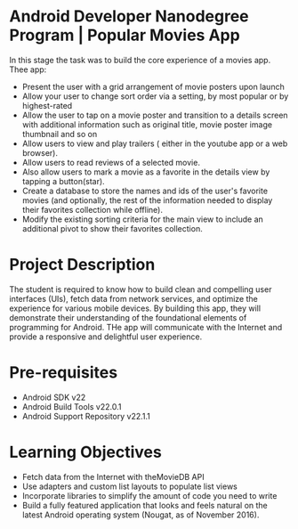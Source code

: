 # Android Developer Nanodegree Program | Popular Movies App

In this stage the task was to build the core experience of a movies app.
Thee app:

- Present the user with a grid arrangement of movie posters upon launch
- Allow your user to change sort order via a setting, by most popular or by highest-rated
- Allow the user to tap on a movie poster and transition to a details screen with additional information such as original title,
movie poster image thumbnail and so on
- Allow users to view and play trailers ( either in the youtube app or a web browser).
- Allow users to read reviews of a selected movie.
- Also allow users to mark a movie as a favorite in the details view by tapping a button(star).
- Create a database to store the names and ids of the user's favorite movies (and optionally, the rest of the information needed to 
display their favorites collection while offline).
- Modify the existing sorting criteria for the main view to include an additional pivot to show their favorites collection.

# Project Description
The student is required to know how to build clean and compelling user interfaces (UIs), fetch data from network services, 
and optimize the experience for various mobile devices. 
By building this app, they will demonstrate their understanding of the foundational elements of programming for Android.
THe app will communicate with the Internet and provide a responsive and delightful user experience.

# Pre-requisites
- Android SDK v22
- Android Build Tools v22.0.1
- Android Support Repository v22.1.1

# Learning Objectives

- Fetch data from the Internet with theMovieDB API
- Use adapters and custom list layouts to populate list views
- Incorporate libraries to simplify the amount of code you need to write
- Build a fully featured application that looks and feels natural on the latest Android operating system 
(Nougat, as of November 2016).
